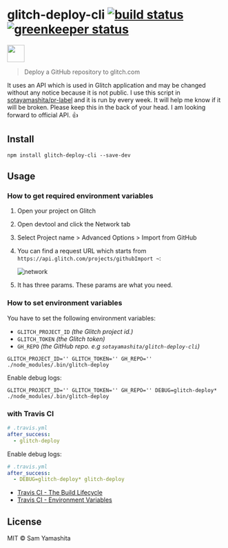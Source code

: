 [build badge]: https://travis-ci.org/sotayamashita/glitch-deploy-cli.svg?branch=master
[build url]:   https://travis-ci.org/sotayamashita/glitch-deploy-cli
[greenkeeper badge]: https://badges.greenkeeper.io/sotayamashita/glitch-deploy-cli.svg
[greenkeeper url]:   https://greenkeeper.io/

# glitch-deploy-cli [![build status][build badge]][build url] [![greenkeeper status][greenkeeper badge]][greenkeeper url]

<p>
  <a href="https://www.patreon.com/bePatron?u=6995574">
    <img src="https://c5.patreon.com/external/logo/become_a_patron_button.png" height="40px" />
  </a>
</p>

> Deploy a GitHub repository to glitch.com

It uses an API which is used in Glitch application and may be changed without any notice because it is not public. I use this script in [sotayamashita/pr-label](https://github.com/sotayamashita/pr-label/) and it is run by every week. It will help me know if it will be broken. Please keep this in the back of your head. I am looking forward to official API. :+1:

## Install

```
npm install glitch-deploy-cli --save-dev
```

## Usage

### How to get required environment variables

1. Open your project on Glitch
1. Open devtool and click the Network tab
1. Select Project name > Advanced Options > Import from GitHub
1. You can find a request URL which starts from `https://api.glitch.com/projects/githubImport ~`:

   ![network](https://user-images.githubusercontent.com/1587053/33523225-a779160e-d844-11e7-9dc2-28e9afed9260.png)

1. It has three params. These params are what you need.

### How to set environment variables

You have to set the following environment variables:

- `GLITCH_PROJECT_ID` _(the Glitch project id.)_
- `GLITCH_TOKEN` _(the Glitch token)_
- `GH_REPO` _(the GitHub repo. e.g `sotayamashita/glitch-deploy-cli`)_

```
GLITCH_PROJECT_ID='' GLITCH_TOKEN='' GH_REPO='' ./node_modules/.bin/glitch-deploy
```

Enable debug logs:

```
GLITCH_PROJECT_ID='' GLITCH_TOKEN='' GH_REPO='' DEBUG=glitch-deploy* ./node_modules/.bin/glitch-deploy
```

### with Travis CI

```yml
# .travis.yml
after_success:
  - glitch-deploy
```

Enable debug logs:

```yml
# .travis.yml
after_success:
  - DEBUG=glitch-deploy* glitch-deploy
```

- [Travis CI - The Build Lifecycle](https://docs.travis-ci.com/user/customizing-the-build/#The-Build-Lifecycle)
- [Travis CI - Environment Variables](https://docs.travis-ci.com/user/environment-variables/)

## License

MIT © Sam Yamashita
